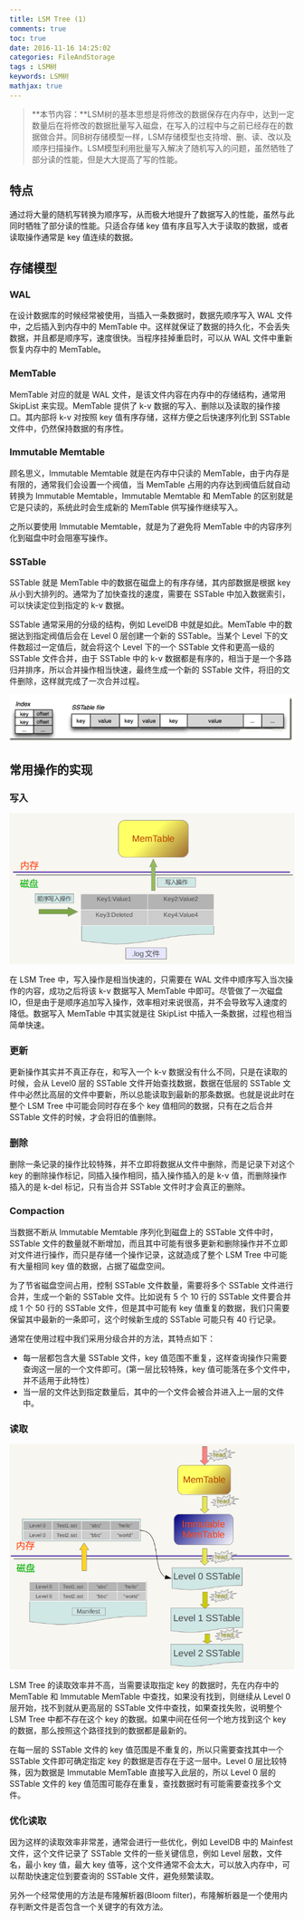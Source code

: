 ```yaml
---
title: LSM Tree (1)
comments: true
toc: true
date: 2016-11-16 14:25:02
categories: FileAndStorage
tags : LSM树
keywords: LSM树
mathjax: true
---
```


>**本节内容：**LSM树的基本思想是将修改的数据保存在内存中，达到一定数量后在将修改的数据批量写入磁盘，在写入的过程中与之前已经存在的数据做合并。同B树存储模型一样，LSM存储模型也支持增、删、读、改以及顺序扫描操作。LSM模型利用批量写入解决了随机写入的问题，虽然牺牲了部分读的性能，但是大大提高了写的性能。


<!-- more -->

## 特点

通过将大量的随机写转换为顺序写，从而极大地提升了数据写入的性能，虽然与此同时牺牲了部分读的性能。只适合存储 key 值有序且写入大于读取的数据，或者读取操作通常是 key 值连续的数据。

## 存储模型

### WAL

在设计数据库的时候经常被使用，当插入一条数据时，数据先顺序写入 WAL 文件中，之后插入到内存中的 MemTable 中。这样就保证了数据的持久化，不会丢失数据，并且都是顺序写，速度很快。当程序挂掉重启时，可以从 WAL 文件中重新恢复内存中的 MemTable。

### MemTable

MemTable 对应的就是 WAL 文件，是该文件内容在内存中的存储结构，通常用 SkipList 来实现。MemTable 提供了 k-v 数据的写入、删除以及读取的操作接口。其内部将 k-v 对按照 key 值有序存储，这样方便之后快速序列化到 SSTable 文件中，仍然保持数据的有序性。

### Immutable Memtable

顾名思义，Immutable Memtable 就是在内存中只读的 MemTable，由于内存是有限的，通常我们会设置一个阀值，当 MemTable 占用的内存达到阀值后就自动转换为 Immutable Memtable，Immutable Memtable 和 MemTable 的区别就是它是只读的，系统此时会生成新的 MemTable 供写操作继续写入。

之所以要使用 Immutable Memtable，就是为了避免将 MemTable 中的内容序列化到磁盘中时会阻塞写操作。

### SSTable

SSTable 就是 MemTable 中的数据在磁盘上的有序存储，其内部数据是根据 key 从小到大排列的。通常为了加快查找的速度，需要在 SSTable 中加入数据索引，可以快读定位到指定的 k-v 数据。

SSTable 通常采用的分级的结构，例如 LevelDB 中就是如此。MemTable 中的数据达到指定阀值后会在 Level 0 层创建一个新的 SSTable。当某个 Level 下的文件数超过一定值后，就会将这个 Level 下的一个 SSTable 文件和更高一级的 SSTable 文件合并，由于 SSTable 中的 k-v 数据都是有序的，相当于是一个多路归并排序，所以合并操作相当快速，最终生成一个新的 SSTable 文件，将旧的文件删除，这样就完成了一次合并过程。

![SSTable](/resource/blog/2016-11/lsm-tree-sstable.png)

## 常用操作的实现

### 写入

![lsm-tree-write.png](/resource/blog/2016-11/lsm-tree-write.png)

在 LSM Tree 中，写入操作是相当快速的，只需要在 WAL 文件中顺序写入当次操作的内容，成功之后将该 k-v 数据写入 MemTable 中即可。尽管做了一次磁盘 IO，但是由于是顺序追加写入操作，效率相对来说很高，并不会导致写入速度的降低。数据写入 MemTable 中其实就是往 SkipList 中插入一条数据，过程也相当简单快速。

### 更新
更新操作其实并不真正存在，和写入一个 k-v 数据没有什么不同，只是在读取的时候，会从 Level0 层的 SSTable 文件开始查找数据，数据在低层的 SSTable 文件中必然比高层的文件中要新，所以总能读取到最新的那条数据。也就是说此时在整个 LSM Tree 中可能会同时存在多个 key 值相同的数据，只有在之后合并 SSTable 文件的时候，才会将旧的值删除。

### 删除
删除一条记录的操作比较特殊，并不立即将数据从文件中删除，而是记录下对这个 key 的删除操作标记，同插入操作相同，插入操作插入的是 k-v 值，而删除操作插入的是 k-del 标记，只有当合并 SSTable 文件时才会真正的删除。

### Compaction
当数据不断从 Immutable Memtable 序列化到磁盘上的 SSTable 文件中时，SSTable 文件的数量就不断增加，而且其中可能有很多更新和删除操作并不立即对文件进行操作，而只是存储一个操作记录，这就造成了整个 LSM Tree 中可能有大量相同 key 值的数据，占据了磁盘空间。

为了节省磁盘空间占用，控制 SSTable 文件数量，需要将多个 SSTable 文件进行合并，生成一个新的 SSTable 文件。比如说有 5 个 10 行的 SSTable 文件要合并成 1 个 50 行的 SSTable 文件，但是其中可能有 key 值重复的数据，我们只需要保留其中最新的一条即可，这个时候新生成的 SSTable 可能只有 40 行记录。

通常在使用过程中我们采用分级合并的方法，其特点如下：

- 每一层都包含大量 SSTable 文件，key 值范围不重复，这样查询操作只需要查询这一层的一个文件即可。(第一层比较特殊，key 值可能落在多个文件中，并不适用于此特性）
- 当一层的文件达到指定数量后，其中的一个文件会被合并进入上一层的文件中。

### 读取

![lsm-tree-read.png](/resource/blog/2016-11/lsm-tree-read.png)

LSM Tree 的读取效率并不高，当需要读取指定 key 的数据时，先在内存中的 MemTable 和 Immutable MemTable 中查找，如果没有找到，则继续从 Level 0 层开始，找不到就从更高层的 SSTable 文件中查找，如果查找失败，说明整个 LSM Tree 中都不存在这个 key 的数据。如果中间在任何一个地方找到这个 key 的数据，那么按照这个路径找到的数据都是最新的。

在每一层的 SSTable 文件的 key 值范围是不重复的，所以只需要查找其中一个 SSTable 文件即可确定指定 key 的数据是否存在于这一层中。Level 0 层比较特殊，因为数据是 Immutable MemTable 直接写入此层的，所以 Level 0 层的 SSTable 文件的 key 值范围可能存在重复，查找数据时有可能需要查找多个文件。

### 优化读取
因为这样的读取效率非常差，通常会进行一些优化，例如 LevelDB 中的 Mainfest 文件，这个文件记录了 SSTable 文件的一些关键信息，例如 Level 层数，文件名，最小 key 值，最大 key 值等，这个文件通常不会太大，可以放入内存中，可以帮助快速定位到要查询的 SSTable 文件，避免频繁读取。

另外一个经常使用的方法是布隆解析器(Bloom filter)，布隆解析器是一个使用内存判断文件是否包含一个关键字的有效方法。